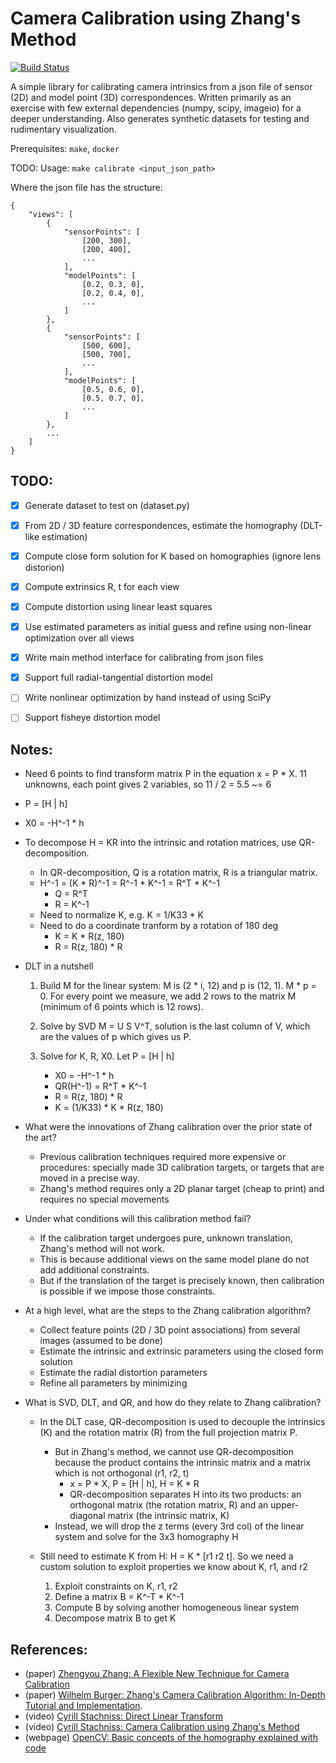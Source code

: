# Camera Calibration using Zhang's Method

[![Build Status](https://app.travis-ci.com/pvphan/camera-calibration.svg?branch=main)](https://app.travis-ci.com/pvphan/camera-calibration)

A simple library for calibrating camera intrinsics from a json file of sensor (2D) and model point (3D) correspondences.
Written primarily as an exercise with few external dependencies (numpy, scipy, imageio) for a deeper understanding.
Also generates synthetic datasets for testing and rudimentary visualization.

Prerequisites: `make`, `docker`

TODO: Usage: `make calibrate <input_json_path>`

Where the json file has the structure:
```
{
    "views": [
        {
            "sensorPoints": [
                [200, 300],
                [200, 400],
                ...
            ],
            "modelPoints": [
                [0.2, 0.3, 0],
                [0.2, 0.4, 0],
                ...
            ]
        },
        {
            "sensorPoints": [
                [500, 600],
                [500, 700],
                ...
            ],
            "modelPoints": [
                [0.5, 0.6, 0],
                [0.5, 0.7, 0],
                ...
            ]
        },
        ...
    ]
}
```


## TODO:

- [x] Generate dataset to test on (dataset.py)
- [x] From 2D / 3D feature correspondences, estimate the homography (DLT-like estimation)
- [x] Compute close form solution for K based on homographies (ignore lens distorion)
- [x] Compute extrinsics R, t for each view
- [x] Compute distortion using linear least squares
- [x] Use estimated parameters as initial guess and refine using non-linear optimization over all views
- [x] Write main method interface for calibrating from json files
- [x] Support full radial-tangential distortion model
- [ ] Write nonlinear optimization by hand instead of using SciPy
- [ ] Support fisheye distortion model


## Notes:
- Need 6 points to find transform matrix P in the equation x = P * X. 11 unknowns, each point gives 2 variables, so 11 / 2 = 5.5 ~= 6
- P = [H | h]
- X0 = -H^-1 * h
- To decompose H = KR into the intrinsic and rotation matrices, use QR-decomposition.
    - In QR-decomposition, Q is a rotation matrix, R is a triangular matrix.
    - H^-1 = (K * R)^-1 = R^-1 * K^-1 = R^T * K^-1
        - Q = R^T
        - R = K^-1
    - Need to normalize K, e.g. K = 1/K33 * K
    - Need to do a coordinate tranform by a rotation of 180 deg
        - K = K * R(z, 180)
        - R = R(z, 180) * R

- DLT in a nutshell
    1. Build M for the linear system: M is (2 * i, 12) and p is (12, 1). M * p = 0.
        For every point we measure, we add 2 rows to the matrix M (minimum of 6 points which is 12 rows).

    2. Solve by SVD M = U S V^T, solution is the last column of V, which are the values of p which gives us P.
    3. Solve for K, R, X0. Let P = [H | h]
        - X0 = -H^-1 * h
        - QR(H^-1) = R^T * K^-1
        - R = R(z, 180) * R
        - K = (1/K33) * K * R(z, 180)

- What were the innovations of Zhang calibration over the prior state of the art?

    - Previous calibration techniques required more expensive or procedures: specially made 3D calibration targets, or targets that are moved in a precise way.
    - Zhang's method requires only a 2D planar target (cheap to print) and requires no special movements

- Under what conditions will this calibration method fail?

    - If the calibration target undergoes pure, unknown translation, Zhang's method will not work.
    - This is because additional views on the same model plane do not add additional constraints.
    - But if the translation of the target is precisely known, then calibration is possible if we impose those constraints.

- At a high level, what are the steps to the Zhang calibration algorithm?

    - Collect feature points (2D / 3D point associations) from several images (assumed to be done)
    - Estimate the intrinsic and extrinsic parameters using the closed form solution
    - Estimate the radial distortion parameters
    - Refine all parameters by minimizing

- What is SVD, DLT, and QR, and how do they relate to Zhang calibration?

    - In the DLT case, QR-decomposition is used to decouple the intrinsics (K) and the rotation matrix (R) from the full projection matrix P.
        - But in Zhang's method, we cannot use QR-decomposition because the product contains the intrinsic matrix and a matrix which is not orthogonal (r1, r2, t)
            - x = P * X, P = [H | h], H = K * R
            - QR-decomposition separates H into its two products: an orthogonal matrix (the rotation matrix, R) and an upper-diagonal matrix (the intrinsic matrix, K)
        - Instead, we will drop the z terms (every 3rd col) of the linear system and solve for the 3x3 homography H

    - Still need to estimate K from H: H = K * [r1 r2 t]. So we need a custom solution to exploit properties we know about K, r1, and r2
        1. Exploit constraints on K, r1, r2
        2. Define a matrix B = K^-T * K^-1
        3. Compute B by solving another homogeneous linear system
        4. Decompose matrix B to get K


## References:
- (paper) [Zhengyou Zhang: A Flexible New Technique for Camera Calibration](https://www.microsoft.com/en-us/research/wp-content/uploads/2016/02/tr98-71.pdf)
- (paper) [Wilhelm Burger: Zhang's Camera Calibration Algorithm: In-Depth Tutorial and Implementation](https://www.researchgate.net/publication/303233579_Zhang's_Camera_Calibration_Algorithm_In-Depth_Tutorial_and_Implementation).
- (video) [Cyrill Stachniss: Direct Linear Transform](https://www.youtube.com/watch?v=3NcQbZu6xt8&ab_channel=CyrillStachniss)
- (video) [Cyrill Stachniss: Camera Calibration using Zhang's Method](https://www.youtube.com/watch?v=-9He7Nu3u8s&ab_channel=CyrillStachniss)
- (webpage) [OpenCV: Basic concepts of the homography explained with code](https://docs.opencv.org/4.x/d9/dab/tutorial_homography.html)
